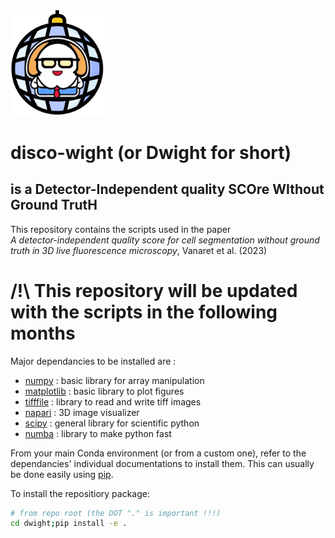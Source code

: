 <img src="imgs/dwight2.png" width="150">  

# disco-wight (or **Dwight** for short)
## is a **D**etector-**I**ndependent quality **SCO**re **WI**thout **G**round **T**rut**H**

This repository contains the scripts used in the paper  
*A detector-independent quality score for cell segmentation without ground truth in 3D live fluorescence microscopy*, Vanaret et al. (2023)

# /!\ **This repository will be updated with the scripts in the following months**  

Major dependancies to be installed are :
- [numpy] : basic library for array manipulation
- [matplotlib] : basic library to plot figures
- [tifffile] : library to read and write tiff images
- [napari] : 3D image visualizer
- [scipy] : general library for scientific python
- [numba] : library to make python fast

From your main Conda environment (or from a custom one), refer to the dependancies' individual documentations to install them. This can usually be done easily using [pip].

To install the repositiory package:

```bash
# from repo root (the DOT "." is important !!!)
cd dwight;pip install -e .
```



[pip]: https://pypi.org/project/pip
[numpy]: https://numpy.org
[matplotlib]: https://matplotlib.org
[tifffile]: https://pypi.org/project/tifffile
[napari]: https://napari.org
[scipy]: https://scipy.org/
[numba]: https://numba.pydata.org/
